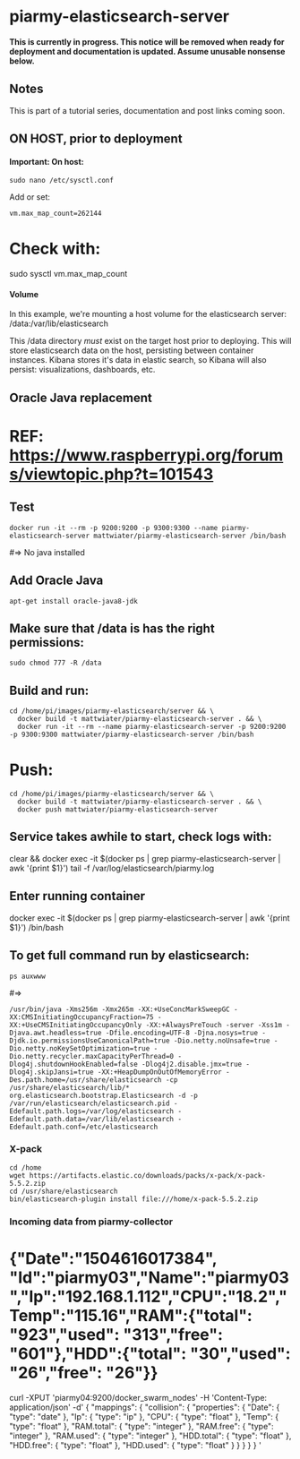 # piarmy-elasticsearch-server

#### This is currently in progress. This notice will be removed when ready for deployment and documentation is updated. Assume unusable nonsense below.

## Notes
This is part of a tutorial series, documentation and post links coming soon.

## ON HOST, prior to deployment

#### Important: On host:
`sudo nano /etc/sysctl.conf`

Add or set:

`vm.max_map_count=262144`

# Check with:
sudo sysctl vm.max_map_count

#### Volume
In this example, we're mounting a host volume for the elasticsearch server: /data:/var/lib/elasticsearch

This /data directory *must* exist on the target host prior to deploying. This will store elasticsearch data on the host, persisting between container instances. Kibana stores it's data in elastic search, so Kibana will also persist: visualizations, dashboards, etc.

## Oracle Java replacement
# REF: https://www.raspberrypi.org/forums/viewtopic.php?t=101543

## Test
`docker run -it --rm -p 9200:9200 -p 9300:9300 --name piarmy-elasticsearch-server mattwiater/piarmy-elasticsearch-server /bin/bash`

#=> No java installed

## Add Oracle Java
`apt-get install oracle-java8-jdk`

## Make sure that /data is has the right permissions:
`sudo chmod 777 -R /data`

## Build and run:
```
cd /home/pi/images/piarmy-elasticsearch/server && \
  docker build -t mattwiater/piarmy-elasticsearch-server . && \
  docker run -it --rm --name piarmy-elasticsearch-server -p 9200:9200 -p 9300:9300 mattwiater/piarmy-elasticsearch-server /bin/bash
```

# Push:
```
cd /home/pi/images/piarmy-elasticsearch/server && \
  docker build -t mattwiater/piarmy-elasticsearch-server . && \
  docker push mattwiater/piarmy-elasticsearch-server
```

## Service takes awhile to start, check logs with:
clear && docker exec -it $(docker ps | grep piarmy-elasticsearch-server | awk '{print $1}') tail -f /var/log/elasticsearch/piarmy.log

## Enter running container
docker exec -it $(docker ps | grep piarmy-elasticsearch-server | awk '{print $1}') /bin/bash

## To get full command run by elasticsearch:

`ps auxwww`

#=>

```
/usr/bin/java -Xms256m -Xmx265m -XX:+UseConcMarkSweepGC -XX:CMSInitiatingOccupancyFraction=75 -XX:+UseCMSInitiatingOccupancyOnly -XX:+AlwaysPreTouch -server -Xss1m -Djava.awt.headless=true -Dfile.encoding=UTF-8 -Djna.nosys=true -Djdk.io.permissionsUseCanonicalPath=true -Dio.netty.noUnsafe=true -Dio.netty.noKeySetOptimization=true -Dio.netty.recycler.maxCapacityPerThread=0 -Dlog4j.shutdownHookEnabled=false -Dlog4j2.disable.jmx=true -Dlog4j.skipJansi=true -XX:+HeapDumpOnOutOfMemoryError -Des.path.home=/usr/share/elasticsearch -cp /usr/share/elasticsearch/lib/* org.elasticsearch.bootstrap.Elasticsearch -d -p /var/run/elasticsearch/elasticsearch.pid -Edefault.path.logs=/var/log/elasticsearch -Edefault.path.data=/var/lib/elasticsearch -Edefault.path.conf=/etc/elasticsearch

```

### X-pack
```
cd /home
wget https://artifacts.elastic.co/downloads/packs/x-pack/x-pack-5.5.2.zip
cd /usr/share/elasticsearch
bin/elasticsearch-plugin install file:///home/x-pack-5.5.2.zip
```

### Incoming data from piarmy-collector

# {"Date":"1504616017384", "Id":"piarmy03","Name":"piarmy03","Ip":"192.168.1.112","CPU":"18.2","Temp":"115.16","RAM":{"total": "923","used": "313","free": "601"},"HDD":{"total": "30","used": "26","free": "26"}}

curl -XPUT 'piarmy04:9200/docker_swarm_nodes' -H 'Content-Type: application/json' -d'
{
 "mappings": {
   "collision": {
     "properties": {
       "Date": {
         "type": "date"
       },
       "Ip": {
         "type": "ip"
       },
       "CPU": {
         "type": "float"
       },
       "Temp": {
         "type": "float"
       },
       "RAM.total": {
         "type": "integer"
       },
       "RAM.free": {
         "type": "integer"
       },
       "RAM.used": {
         "type": "integer"
       },
       "HDD.total": {
         "type": "float"
       },
       "HDD.free": {
         "type": "float"
       },
       "HDD.used": {
         "type": "float"
       }
     }
   }
 }
}
'